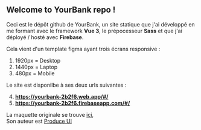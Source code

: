 ## Welcome to YourBank repo !

Ceci est le dépôt github de YourBank, un site statique que j'ai développé en me formant  avec le framework **Vue 3**, le prépocesseur  **Sass** et que j'ai déployé / hosté avec **Firebase**.

Cela vient d'un template figma ayant trois écrans responsive :

 1. 1920px = Desktop
 2. 1440px = Laptop
 3. 480px = Mobile
 
 Le site est disponilbe à ses deux urls suivantes : 
 
 4. **https://yourbank-2b2f6.web.app/#/**
 5. **https://yourbank-2b2f6.firebaseapp.com/#/**

La maquette originale se trouve [ici, <br>](https://www.figma.com/community/file/1298887728670431393)
Son auteur est [Produce UI](https://www.figma.com/@produce_ui)


